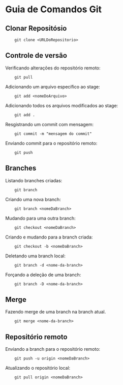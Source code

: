 # Guia de Comandos Git

## Clonar Repositósio

```
    git clone <URLDoRepositorio>
```

## Controle de versão

Verificando alterações do repositório remoto:
```
    git pull
```

Adicionando um arquivo específico ao stage:
```
    git add <nomeDoArquivo>
```

Adicionando todos os arquivos modificados ao stage:
```
    git add .
```

Resgistrando um commit com mensagem:
```
    git commit -m "mensagem do commit"
```

Enviando commit para o repositório remoto:
```
    git push
```

## Branches

Listando branches criadas:
```
    git branch
```

Criando uma nova branch:
```
    git branch <nomeDaBranch>
```

Mudando para uma outra branch:
```
    git checkout <nomeDaBranch>
```

Criando e mudando para a branch criada:
```
    git checkout -b <nomeDaBranch>
```

Deletando uma branch local:
```
    git branch -d <nome-da-branch>
```

Forçando a deleção de uma branch:
```
    git branch -D <nome-da-branch>
```

## Merge
Fazendo merge de uma branch na branch atual.
```
    git merge <nome-da-branch>
```

## Repositório remoto

Enviando a branch para o repositório remoto:
```
    git push -u origin <nomeDaBranch>
```

Atualizando o repositório local:
```
    git pull origin <nomeDaBranch>
```